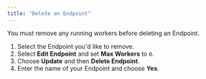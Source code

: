```yaml
---
title: "Delete an Endpoint"
---
```


You must remove any running workers before deleting an Endpoint.

1. Select the Endpoint you'd like to remove.
2. Select **Edit Endpoint** and set **Max Workers** to `0`.
3. Choose **Update** and then **Delete Endpoint**.
4. Enter the name of your Endpoint and choose **Yes**.
